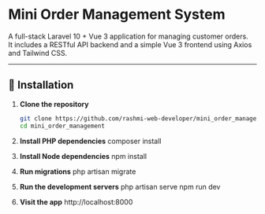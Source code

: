 # Mini Order Management System

A full-stack Laravel 10 + Vue 3 application for managing customer orders.  
It includes a RESTful API backend and a simple Vue 3 frontend using Axios and Tailwind CSS.

---

## 🚀 Installation

1. **Clone the repository**
   ```bash
   git clone https://github.com/rashmi-web-developer/mini_order_management
   cd mini_order_management

2. **Install PHP dependencies**
    composer install

3. **Install Node dependencies**
    npm install

4. **Run migrations**
    php artisan migrate

5. **Run the development servers**
    php artisan serve
    npm run dev

6. **Visit the app**
    http://localhost:8000